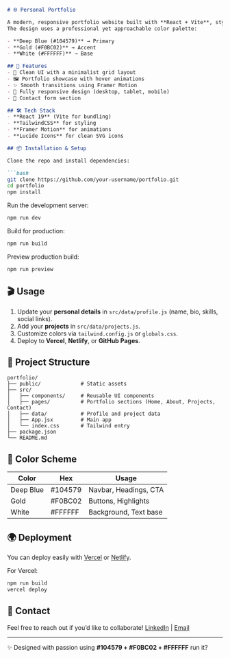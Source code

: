````markdown
# 🌐 Personal Portfolio

A modern, responsive portfolio website built with **React + Vite**, styled using **TailwindCSS**, and animated with **Framer Motion**.  
The design uses a professional yet approachable color palette:

- **Deep Blue (#104579)** → Primary  
- **Gold (#F0BC02)** → Accent  
- **White (#FFFFFF)** → Base  

## 🚀 Features
- 🎨 Clean UI with a minimalist grid layout  
- 🖼️ Portfolio showcase with hover animations  
- ✨ Smooth transitions using Framer Motion  
- 📱 Fully responsive design (desktop, tablet, mobile)  
- 📧 Contact form section  

## 🛠️ Tech Stack
- **React 19** (Vite for bundling)
- **TailwindCSS** for styling
- **Framer Motion** for animations
- **Lucide Icons** for clean SVG icons

## 📦 Installation & Setup

Clone the repo and install dependencies:

```bash
git clone https://github.com/your-username/portfolio.git
cd portfolio
npm install
````

Run the development server:

```bash
npm run dev
```

Build for production:

```bash
npm run build
```

Preview production build:

```bash
npm run preview
```

## 🎬 Usage

1. Update your **personal details** in `src/data/profile.js` (name, bio, skills, social links).
2. Add your **projects** in `src/data/projects.js`.
3. Customize colors via `tailwind.config.js` or `globals.css`.
4. Deploy to **Vercel**, **Netlify**, or **GitHub Pages**.

## 📂 Project Structure

```
portfolio/
├── public/             # Static assets
├── src/
│   ├── components/     # Reusable UI components
│   ├── pages/          # Portfolio sections (Home, About, Projects, Contact)
│   ├── data/           # Profile and project data
│   ├── App.jsx         # Main app
│   └── index.css       # Tailwind entry
├── package.json
└── README.md
```

## 🎨 Color Scheme

| Color     | Hex     | Usage                 |
| --------- | ------- | --------------------- |
| Deep Blue | #104579 | Navbar, Headings, CTA |
| Gold      | #F0BC02 | Buttons, Highlights   |
| White     | #FFFFFF | Background, Text base |

## 🌍 Deployment

You can deploy easily with [Vercel](https://vercel.com/) or [Netlify](https://www.netlify.com/).

For Vercel:

```bash
npm run build
vercel deploy
```

## 📧 Contact

Feel free to reach out if you’d like to collaborate!
[LinkedIn](https://www.linkedin.com/in/brayan-maluki/) | [Email](mailto:kodianic@email.com)

---

✨ Designed with passion using **#104579 + #F0BC02 + #FFFFFF**
 run it?
```

